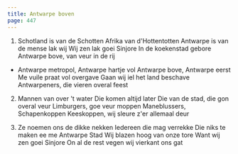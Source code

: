 ```yaml
---
title: Antwarpe boven
page: 447
---  
```


1. Schotland is van de Schotten
Afrika van d'Hottentotten
Antwarpe is van de mense lak wij
Wij zen lak goei Sinjore
In de koekenstad gebore
Antwarpe bove, van veur in de rij


- Antwarpe metropol, Antwarpe hartje vol
Antwarpe bove, Antwarpe eerst
Me vuile praat vol overgave
Gaan wij iel het land beschave
Antwarpeners, die vieren overal feest


2. Mannen van over 't water
Die komen altijd later
Die van de stad, die gon overal veur
Limburgers, goe veur moppen
Maneblussers, Schapenkoppen
Keeskoppen, wij sleure z'er allemaal deur


3. Ze noemen ons de dikke nekken
Iedereen die mag verrekke
Die niks te maken ee me Antwarpe Stad
Wij blazen hoog van onze tore
Want wij zen goei Sinjore
On al de rest vegen wij vierkant ons gat